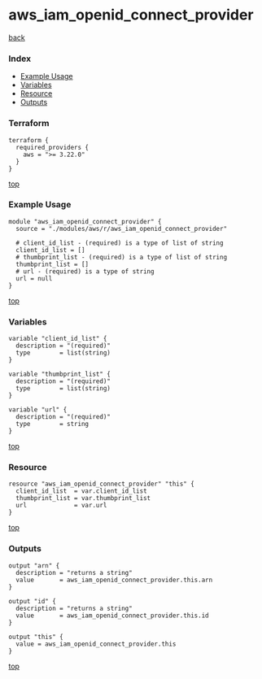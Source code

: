 # aws_iam_openid_connect_provider
[back](../aws.md)
### Index
- [Example Usage](#example-usage)
- [Variables](#variables)
- [Resource](#resource)
- [Outputs](#outputs)
### Terraform
```hcl
terraform {
  required_providers {
    aws = ">= 3.22.0"
  }
}
```
[top](#index)
### Example Usage
```hcl
module "aws_iam_openid_connect_provider" {
  source = "./modules/aws/r/aws_iam_openid_connect_provider"

  # client_id_list - (required) is a type of list of string
  client_id_list = []
  # thumbprint_list - (required) is a type of list of string
  thumbprint_list = []
  # url - (required) is a type of string
  url = null
}
```
[top](#index)
### Variables
```hcl
variable "client_id_list" {
  description = "(required)"
  type        = list(string)
}

variable "thumbprint_list" {
  description = "(required)"
  type        = list(string)
}

variable "url" {
  description = "(required)"
  type        = string
}
```
[top](#index)

### Resource
```hcl
resource "aws_iam_openid_connect_provider" "this" {
  client_id_list  = var.client_id_list
  thumbprint_list = var.thumbprint_list
  url             = var.url
}
```
[top](#index)
### Outputs
```hcl
output "arn" {
  description = "returns a string"
  value       = aws_iam_openid_connect_provider.this.arn
}

output "id" {
  description = "returns a string"
  value       = aws_iam_openid_connect_provider.this.id
}

output "this" {
  value = aws_iam_openid_connect_provider.this
}
```
[top](#index)
